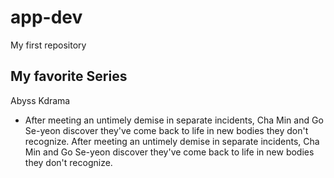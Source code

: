 # app-dev
My first repository
## My favorite Series
Abyss Kdrama
- After meeting an untimely demise in separate incidents, Cha Min and Go Se-yeon discover they've come back to life in new bodies they don't recognize. After meeting an untimely demise in separate incidents, Cha Min and Go Se-yeon discover they've come back to life in new bodies they don't recognize.
